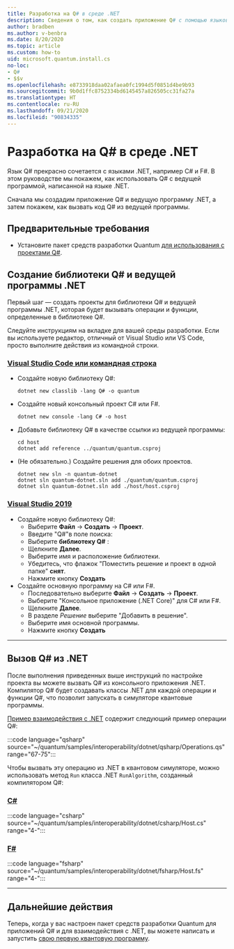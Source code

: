 ```yaml
---
title: Разработка на Q# в среде .NET
description: Сведения о том, как создать приложение Q# с помощью языков .NET.
author: bradben
ms.author: v-benbra
ms.date: 8/20/2020
ms.topic: article
ms.custom: how-to
uid: microsoft.quantum.install.cs
no-loc:
- Q#
- $$v
ms.openlocfilehash: e8733918daa02afaea0fc1994d5f0851d4be9b93
ms.sourcegitcommit: 9b0d1ffc8752334bd6145457a826505cc31fa27a
ms.translationtype: HT
ms.contentlocale: ru-RU
ms.lasthandoff: 09/21/2020
ms.locfileid: "90834335"
---
```

# <a name="develop-with-no-locq-and-net"></a>Разработка на Q# в среде .NET

Язык Q# прекрасно сочетается с языками .NET, например C# и F#.
В этом руководстве мы покажем, как использовать Q# с ведущей программой, написанной на языке .NET.

Сначала мы создадим приложение Q# и ведущую программу .NET, а затем покажем, как вызвать код Q# из ведущей программы.

## <a name="prerequisites"></a>Предварительные требования

- Установите пакет средств разработки Quantum [для использования с проектами Q#](xref:microsoft.quantum.install.standalone).

## <a name="creating-a-no-locq-library-and-a-net-host"></a>Создание библиотеки Q# и ведущей программы .NET

Первый шаг — создать проекты для библиотеки Q# и ведущей программы .NET, которая будет вызывать операции и функции, определенные в библиотеке Q#.

Следуйте инструкциям на вкладке для вашей среды разработки.
Если вы используете редактор, отличный от Visual Studio или VS Code, просто выполните действия из командной строки.

### <a name="visual-studio-code-or-command-prompt"></a>[Visual Studio Code или командная строка](#tab/tabid-cmdline)

- Создайте новую библиотеку Q#:

  ```dotnetcli
  dotnet new classlib -lang Q# -o quantum
  ```

- Создайте новый консольный проект C# или F#.

  ```dotnetcli
  dotnet new console -lang C# -o host  
  ```

- Добавьте библиотеку Q# в качестве ссылки из ведущей программы:

  ```dotnetcli
  cd host
  dotnet add reference ../quantum/quantum.csproj
  ```

- (Не обязательно.) Создайте решения для обоих проектов.

  ```dotnetcli
  dotnet new sln -n quantum-dotnet
  dotnet sln quantum-dotnet.sln add ./quantum/quantum.csproj
  dotnet sln quantum-dotnet.sln add ./host/host.csproj
  ```

### <a name="visual-studio-2019"></a>[Visual Studio 2019](#tab/tabid-vs2019)

- Создайте новую библиотеку Q#:
  - Выберите **Файл** -> **Создать** -> **Проект**.
  - Введите "Q#"в поле поиска:
  - Выберите **библиотеку Q#** :
  - Щелкните **Далее**.
  - Выберите имя и расположение библиотеки.
  - Убедитесь, что флажок "Поместить решение и проект в одной папке" **снят**.
  - Нажмите кнопку **Создать**
- Создайте основную программу на C# или F#.
  - Последовательно выберите **Файл** → **Создать** → **Проект**.
  - Выберите "Консольное приложение (.NET Core)" для C# или F#.
  - Щелкните **Далее**.
  - В разделе *Решение* выберите "Добавить в решение".
  - Выберите имя основной программы.
  - Нажмите кнопку **Создать**

***

## <a name="calling-into-no-locq-from-net"></a>Вызов Q# из .NET

После выполнения приведенных выше инструкций по настройке проекта вы можете вызвать Q# из консольного приложения .NET.
Компилятор Q# будет создавать классы .NET для каждой операции и функции Q#, что позволит запускать в симуляторе квантовые программы.

[Пример взаимодействия с .NET](https://github.com/microsoft/Quantum/tree/main/samples/interoperability/dotnet) содержит следующий пример операции Q#:

:::code language="qsharp" source="~/quantum/samples/interoperability/dotnet/qsharp/Operations.qs" range="67-75":::

Чтобы вызвать эту операцию из .NET в квантовом симуляторе, можно использовать метод `Run` класса .NET `RunAlgorithm`, созданный компилятором Q#:

### <a name="c"></a>[C#](#tab/tabid-csharp)

:::code language="csharp" source="~/quantum/samples/interoperability/dotnet/csharp/Host.cs" range="4-":::

### <a name="f"></a>[F#](#tab/tabid-fsharp)

:::code language="fsharp" source="~/quantum/samples/interoperability/dotnet/fsharp/Host.fs" range="4-":::

***
    
## <a name="next-steps"></a>Дальнейшие действия

Теперь, когда у вас настроен пакет средств разработки Quantum для приложений Q# и для взаимодействия с .NET, вы можете написать и запустить [свою первую квантовую программу](xref:microsoft.quantum.quickstarts.qrng).
